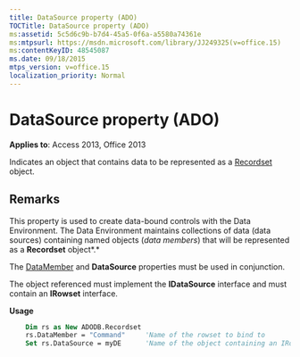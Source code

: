 ```yaml
---
title: DataSource property (ADO)
TOCTitle: DataSource property (ADO)
ms:assetid: 5c5d6c9b-b7d4-45a5-0f6a-a5580a74361e
ms:mtpsurl: https://msdn.microsoft.com/library/JJ249325(v=office.15)
ms:contentKeyID: 48545087
ms.date: 09/18/2015
mtps_version: v=office.15
localization_priority: Normal
---
```


# DataSource property (ADO)


**Applies to**: Access 2013, Office 2013

Indicates an object that contains data to be represented as a [Recordset](recordset-object-ado.md) object.

## Remarks

This property is used to create data-bound controls with the Data Environment. The Data Environment maintains collections of data (data sources) containing named objects (*data members*) that will be represented as a **Recordset** object*.*

The [DataMember](datamember-property-ado.md) and **DataSource** properties must be used in conjunction.

The object referenced must implement the **IDataSource** interface and must contain an **IRowset** interface.

**Usage**

```vb
    Dim rs as New ADODB.Recordset
    rs.DataMember = "Command"     'Name of the rowset to bind to
    Set rs.DataSource = myDE      'Name of the object containing an IRowset
```
